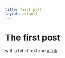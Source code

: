 ```yaml
---
title: first post
layout: default
---
```


# The first post

with a bit of text and [a link](www.github.com)

